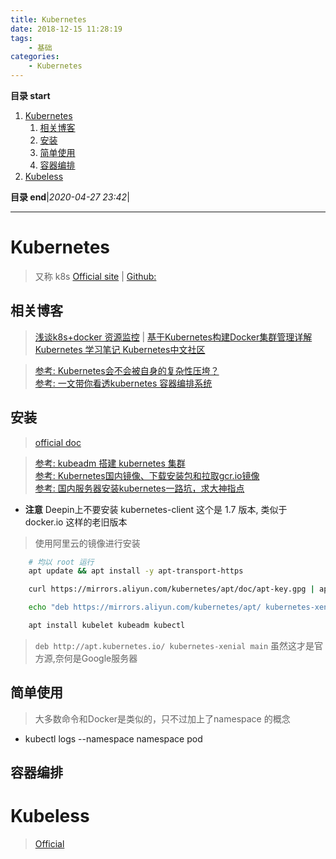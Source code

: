 ```yaml
---
title: Kubernetes
date: 2018-12-15 11:28:19
tags: 
    - 基础
categories: 
    - Kubernetes
---
```


**目录 start**

1. [Kubernetes](#kubernetes)
    1. [相关博客](#相关博客)
    1. [安装](#安装)
    1. [简单使用](#简单使用)
    1. [容器编排](#容器编排)
1. [Kubeless](#kubeless)

**目录 end**|_2020-04-27 23:42_|
****************************************
# Kubernetes
> 又称 k8s [Official site](https://kubernetes.io/) | [Github:](https://github.com/kubernetes/kubernetes)

## 相关博客
> [浅谈k8s+docker 资源监控](https://segmentfault.com/a/1190000003898140) | [基于Kubernetes构建Docker集群管理详解](http://www.csdn.net/article/2014-12-24/2823292-Docker-Kubernetes)  
> [Kubernetes 学习笔记 ](http://wdxtub.com/2017/06/05/k8s-note/)
> [Kubernetes中文社区](https://www.kubernetes.org.cn/doc-45)  

> [参考: Kubernetes会不会被自身的复杂性压垮？](http://www.infoq.com/cn/articles/will-kubernetes-collapse-under-the-weight-of-its-complexity)  
> [参考: 一文带你看透kubernetes 容器编排系统](https://my.oschina.net/qcloudcommunity/blog/2998211)

## 安装
> [official doc](https://kubernetes.io/docs/tasks/tools/install-kubectl/)

> [参考: kubeadm 搭建 kubernetes 集群](https://mritd.me/2016/10/29/set-up-kubernetes-cluster-by-kubeadm/)  
> [参考: Kubernetes国内镜像、下载安装包和拉取gcr.io镜像](https://blog.csdn.net/nklinsirui/article/details/80581286)  
> [参考: 国内服务器安装kubernetes一路坑，求大神指点 ](http://dockone.io/question/1225#!answer_form)  

- **注意** Deepin上不要安装 kubernetes-client 这个是 1.7 版本, 类似于 docker.io 这样的老旧版本

> 使用阿里云的镜像进行安装
```sh
    # 均以 root 运行
    apt update && apt install -y apt-transport-https

    curl https://mirrors.aliyun.com/kubernetes/apt/doc/apt-key.gpg | apt-key add -

    echo "deb https://mirrors.aliyun.com/kubernetes/apt/ kubernetes-xenial main" > /etc/apt/sources.list.d/kubernetes.list 

    apt install kubelet kubeadm kubectl
```
> `deb http://apt.kubernetes.io/ kubernetes-xenial main` 虽然这才是官方源,奈何是Google服务器

## 简单使用
> 大多数命令和Docker是类似的，只不过加上了namespace 的概念

- kubectl logs --namespace namespace pod


## 容器编排


# Kubeless
> [Official](https://kubeless.io/docs/quick-start/)
